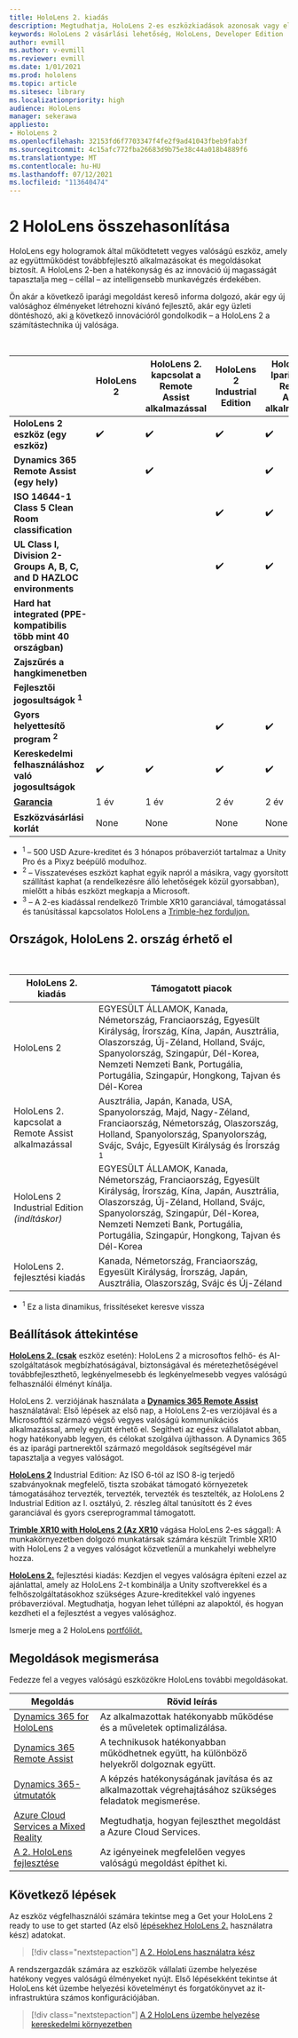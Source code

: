 ```yaml
---
title: HoloLens 2. kiadás
description: Megtudhatja, HoloLens 2-es eszközkiadások azonosak vagy eltérőek, és mi a helyzet a saját kiadásuk után.
keywords: HoloLens 2 vásárlási lehetőség, HoloLens, Developer Edition
author: evmill
ms.author: v-evmill
ms.reviewer: evmill
ms.date: 1/01/2021
ms.prod: hololens
ms.topic: article
ms.sitesec: library
ms.localizationpriority: high
audience: HoloLens
manager: sekerawa
appliesto:
- HoloLens 2
ms.openlocfilehash: 32153fd6f7703347f4fe2f9ad41043fbeb9fab3f
ms.sourcegitcommit: 4c15afc772fba26683d9b75e38c44a018b4889f6
ms.translationtype: MT
ms.contentlocale: hu-HU
ms.lasthandoff: 07/12/2021
ms.locfileid: "113640474"
---
```

# <a name="compare-hololens-2-options"></a>2 HoloLens összehasonlítása

HoloLens egy hologramok által működtetett  vegyes valóságú eszköz, amely az együttműködést továbbfejlesztő alkalmazásokat és megoldásokat biztosít. A HoloLens 2-ben a hatékonyság és az innováció új magasságát tapasztalja meg – céllal – az intelligensebb munkavégzés érdekében.

Ön akár [](https://www.microsoft.com/hololens/apps) a következő iparági megoldást kereső [](https://www.microsoft.com/hololens/developers) informa dolgozó, akár egy új valósághoz élményeket létrehozni kívánó fejlesztő, akár egy üzleti döntéshozó, aki [a](https://www.microsoft.com/hololens/apps) következő innovációról gondolkodik – a HoloLens 2 a számítástechnika új valósága.

<br>

|                                                      | HoloLens 2 | HoloLens 2. kapcsolat a Remote Assist alkalmazással | HoloLens 2 Industrial Edition | HoloLens 2 Ipari kiadás Remote Assist alkalmazással | Trimble XR10 with HoloLens 2 | HoloLens 2. fejlesztési kiadás |
|------------------------------------------------------|------------|-------------------------------|-------------------------------|--------------------------------------------------|------------------------------|--------------------------------|
| **HoloLens 2 eszköz (egy eszköz)**                       |      ✔️     |               ✔️               |               ✔️               |                         ✔️                        |               ✔️              |                ✔️               |
| **Dynamics 365 Remote Assist (egy hely)**                |            |               ✔️               |                               |                         ✔️                        |                              |                                |
| **ISO 14644-1 Class 5 Clean Room classification**           |            |                               |               ✔️               |                         ✔️                        |                              |                                |
| **UL Class I, Division 2-Groups A, B, C, and D HAZLOC environments**                     |            |                               |               ✔️               |                         ✔️                        |               ✔️              |                                |
| **Hard hat integrated (PPE-kompatibilis több mint 40 országban)** |            |                               |                               |                                                  |               ✔️              |                                |
| **Zajszűrés a hangkimenetben**                        |            |                               |                               |                                                  |               ✔️              |                                |
| **Fejlesztői jogosultságok <sup>1</sup>**                             |            |                               |                               |                                                  |                              |                ✔️               |
| **Gyors helyettesítő program <sup>2</sup>**                          |            |                               |               ✔️               |                         ✔️                        |                              |                                |
| **Kereskedelmi felhasználáshoz való jogosultságok**                                |      ✔️     |               ✔️               |               ✔️               |                         ✔️                        |               ✔️              |                                |
| [**Garancia**](hololens2-hardware.md#warranty-information)                                             |   1 év   |             1 év            |             2 év            |                      2 év                      |            1-Year <sup>3</sup>            |             1 év             |
| **Eszközvásárlási korlát**                                |    None    |              None             |              None             |                       None                       |             None             |       Tranzakciónként egy      |

- <sup>1</sup> – 500 USD Azure-kreditet és 3 hónapos próbaverziót tartalmaz a Unity Pro és a Pixyz beépülő modulhoz.
- <sup>2</sup> – Visszatevéses eszközt kaphat egyik napról a másikra, vagy gyorsított szállítást kaphat (a rendelkezésre álló lehetőségek közül gyorsabban), mielőtt a hibás eszközt megkapja a Microsoft.
- <sup>3</sup> – A 2-es kiadással rendelkező Trimble XR10 garanciával, támogatással és tanúsítással kapcsolatos HoloLens a [Trimble-hez forduljon.](https://fieldtech.trimble.com/en/contact-support)

## <a name="countries-where-hololens-2-is-available"></a>Országok, HoloLens 2. ország érhető el

<br>

| HoloLens 2. kiadás                  | Támogatott piacok               |
|-------------------------------------------| ----------------------------------------| 
| HoloLens 2 | EGYESÜLT ÁLLAMOK, Kanada, Németország, Franciaország, Egyesült Királyság, Írország, Kína, Japán, Ausztrália, Olaszország, Új-Zéland, Holland, Svájc, Spanyolország, Szingapúr, Dél-Korea, Nemzeti Nemzeti Bank, Portugália, Portugália, Szingapúr, Hongkong, Tajvan és Dél-Korea |
| HoloLens 2. kapcsolat a Remote Assist alkalmazással | Ausztrália, Japán, Kanada, USA, Spanyolország, Majd, Nagy-Zéland, Franciaország, Németország, Olaszország, Holland, Spanyolország, Spanyolország, Svájc, Svájc, Egyesült Királyság és Írország <sup>1</sup> 
| HoloLens 2 Industrial Edition *(indításkor)* | EGYESÜLT ÁLLAMOK, Kanada, Németország, Franciaország, Egyesült Királyság, Írország, Kína, Japán, Ausztrália, Olaszország, Új-Zéland, Holland, Svájc, Spanyolország, Szingapúr, Dél-Korea, Nemzeti Nemzeti Bank, Portugália, Portugália, Szingapúr, Hongkong, Tajvan és Dél-Korea |
| HoloLens 2. fejlesztési kiadás | Kanada, Németország, Franciaország, Egyesült Királyság, Írország, Japán, Ausztrália, Olaszország, Svájc és Új-Zéland |
- <sup>1</sup> Ez a lista dinamikus, frissítéseket keresve vissza

## <a name="options-overview"></a>Beállítások áttekintése

**[HoloLens 2. (csak](hololens2-options-device-only.md)** eszköz esetén): HoloLens 2 a microsoftos felhő- és AI-szolgáltatások megbízhatóságával, biztonságával és méretezhetőségével továbbfejleszthető, legkényelmesebb és legkényelmesebb vegyes valóságú felhasználói élményt kínálja.

HoloLens 2. verziójának használata a **[Dynamics 365 Remote Assist](hololens2-options-remote-assist.md)** használatával: Első lépések az első nap, a HoloLens 2-es verziójával és a Microsofttól származó végső vegyes valóságú kommunikációs alkalmazással, amely együtt érhető el. Segítheti az egész vállalatot abban, hogy hatékonyabb legyen, és célokat szolgálva újíthasson. A Dynamics 365 és az iparági partnerektől származó megoldások segítségével már tapasztalja a vegyes valóságot.

**[HoloLens 2](hololens2-options-industrial-edition.md)** Industrial Edition: Az ISO 6-tól az ISO 8-ig terjedő szabványoknak megfelelő, tiszta szobákat támogató környezetek támogatásához tervezték, tervezték, tervezték és tesztelték, az HoloLens 2 Industrial Edition az I. osztályú, 2. részleg által tanúsított és 2 éves garanciával és gyors csereprogrammal támogatott.

**[Trimble XR10 with HoloLens 2 (Az XR10](hololens2-options-trimble-xr10-edition.md)** vágása HoloLens 2-es sággal): A munkakörnyezetben dolgozó munkatársak számára készült Trimble XR10 with HoloLens 2 a vegyes valóságot közvetlenül a munkahelyi webhelyre hozza.

**[HoloLens 2.](hololens2-options-dev-edition.md)** fejlesztési kiadás: Kezdjen el vegyes valóságra építeni ezzel az ajánlattal, amely az HoloLens 2-t kombinálja a Unity szoftverekkel és a felhőszolgáltatásokhoz szükséges Azure-kreditekkel való ingyenes próbaverzióval. Megtudhatja, hogyan lehet túllépni az alapoktól, és hogyan kezdheti el a fejlesztést a vegyes valósághoz.

Ismerje meg a 2 HoloLens [portfóliót.](https://www.microsoft.com/hololens/buy)

## <a name="explore-solutions"></a>Megoldások megismerása

Fedezze fel a vegyes valóságú eszközökre HoloLens további megoldásokat.

| Megoldás | Rövid leírás                                                                                |
|----------|---------------------------------------------------------------------------------------------------|
| [Dynamics 365 for HoloLens](https://www.microsoft.com//hololens/apps)          | Az alkalmazottak hatékonyabb működése és a műveletek optimalizálása.                                                        |
| [Dynamics 365 Remote Assist](https://dynamics.microsoft.com/mixed-reality/remote-assist/)          | A technikusok hatékonyabban működhetnek együtt, ha különböző helyekről dolgoznak együtt. |
|   [Dynamics 365-útmutatók](https://dynamics.microsoft.com/mixed-reality/guides/)        | A képzés hatékonyságának javítása és az alkalmazottak végrehajtásához szükséges feladatok megismerése.                          |
|  [Azure Cloud Services a Mixed Reality](/windows/mixed-reality/develop/mixed-reality-cloud-services#:~:text=Mixed%20Reality%20services%20Mixed%20Reality%20cloud%20services%20like,all%20in%20the%20context%20of%20your%20users%E2%80%99%20environments)         | Megtudhatja, hogyan fejleszthet megoldást a Azure Cloud Services.                                       |
|  [A 2. HoloLens fejlesztése](/windows/mixed-reality/develop/development?tabs=unity)         | Az igényeinek megfelelően vegyes valóságú megoldást építhet ki.                                                 |

## <a name="next-steps"></a>Következő lépések

Az eszköz végfelhasználói számára tekintse meg a Get your HoloLens 2 ready to use to get started (Az első [lépésekhez HoloLens 2.](hololens2-setup.md) használatra kész) adatokat.

> [!div class="nextstepaction"]
> [A 2. HoloLens használatra kész](hololens2-setup.md)

A rendszergazdák számára az eszközök vállalati üzembe helyezése hatékony vegyes valóságú élményeket nyújt. Első lépésekként tekintse át HoloLens két üzembe helyezési követelményt és forgatókönyvet az it-infrastruktúra számos konfigurációjában.

> [!div class="nextstepaction"]
> [A 2 HoloLens üzembe helyezése kereskedelmi környezetben](hololens-requirements.md)
